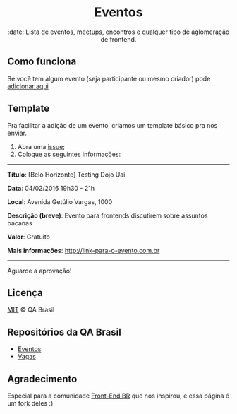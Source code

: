 <h1 align="center">Eventos</h1>
<p align="center">:date: Lista de eventos, meetups, encontros e qualquer tipo de aglomeração de frontend.</p>


## Como funciona

Se você tem algum evento (seja participante ou mesmo criador) pode [adicionar aqui](https://github.com/qa-brasil/eventos/issues/new)

## Template

Pra facilitar a adição de um evento, criamos um template básico pra nos enviar.

1. Abra uma [issue](https://github.com/qa-brasil/eventos/issues/new);
2. Coloque as seguintes informações:

---

**Título**: [Belo Horizonte] Testing Dojo Uai

**Data**: 04/02/2016 19h30 - 21h

**Local**: Avenida Getúlio Vargas, 1000

**Descrição (breve)**: Evento para frontends discutirem sobre assuntos bacanas

**Valor**: Gratuito

**Mais informações**: http://link-para-o-evento.com.br
* * *

Aguarde a aprovação!

 
## Licença

[MIT](LICENSE.md) &copy; QA Brasil

## Repositórios da QA Brasil

- [Eventos](https://github.com/qa-brasil/eventos)
- [Vagas](https://github.com/qa-brasil/vagas)


## Agradecimento

Especial para a comunidade [Front-End BR](https://github.com/frontendbr/) que nos inspirou, e essa página é um fork deles :)
